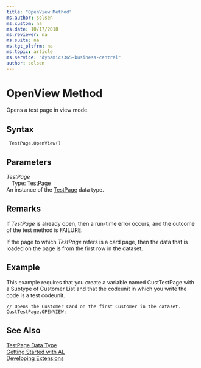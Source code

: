 ```yaml
---
title: "OpenView Method"
ms.author: solsen
ms.custom: na
ms.date: 10/17/2018
ms.reviewer: na
ms.suite: na
ms.tgt_pltfrm: na
ms.topic: article
ms.service: "dynamics365-business-central"
author: solsen
---
```

[//]: # (START>DO_NOT_EDIT)
[//]: # (IMPORTANT:Do not edit any of the content between here and the END>DO_NOT_EDIT.)
[//]: # (Any modifications should be made in the .xml files in the ModernDev repo.)
# OpenView Method
Opens a test page in view mode.

## Syntax
```
 TestPage.OpenView()
```

## Parameters
*TestPage*  
&emsp;Type: [TestPage](testpage-data-type.md)  
An instance of the [TestPage](testpage-data-type.md) data type.  


[//]: # (IMPORTANT: END>DO_NOT_EDIT)

## Remarks  
 If *TestPage* is already open, then a run-time error occurs, and the outcome of the test method is FAILURE.  
  
 If the page to which *TestPage* refers is a card page, then the data that is loaded on the page is from the first row in the dataset.  
  
## Example  
 This example requires that you create a variable named CustTestPage with a Subtype of Customer List and that the codeunit in which you write the code is a test codeunit.  
  
```  
// Opens the Customer Card on the first Customer in the dataset.  
CustTestPage.OPENVIEW;  
```

## See Also
[TestPage Data Type](testpage-data-type.md)  
[Getting Started with AL](../../devenv-get-started.md)  
[Developing Extensions](../../devenv-dev-overview.md)